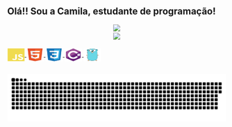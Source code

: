 ## Olá!! Sou a Camila, estudante de programação!
<div align="center">
  <a href="https://github.com/letiercamila">
  <img height="180em" src="https://github-readme-stats.vercel.app/api?username=letiercamila&show_icons=true&theme=cobalt&include_all_commits=true&count_private=true"/><br>
  <img height="180em" src="https://github-readme-stats.vercel.app/api/top-langs/?username=letiercamila&layout=compact&langs_count=7&theme=cobalt"/>
</div>
<div style="display: inline_block"><br>
  <img align="center" alt="Rafa-Js" height="30" width="40" src="https://raw.githubusercontent.com/devicons/devicon/master/icons/javascript/javascript-plain.svg">
  <img align="center" alt="Rafa-HTML" height="30" width="40" src="https://raw.githubusercontent.com/devicons/devicon/master/icons/html5/html5-original.svg">
  <img align="center" alt="Rafa-CSS" height="30" width="40" src="https://raw.githubusercontent.com/devicons/devicon/master/icons/css3/css3-original.svg">
  <img align="center" alt="Rafa-Csharp" height="30" width="40" src="https://raw.githubusercontent.com/devicons/devicon/master/icons/csharp/csharp-original.svg">
  <img align="center" alt="Rafa-Go" height="30" width="40" src="https://raw.githubusercontent.com/devicons/devicon/master/icons/go/go-original.svg">
</div>
  
  ##
 
  ![Snake animation](https://github.com/letiercamila/letiercamila/blob/output/github-contribution-grid-snake.svg)

